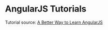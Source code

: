 # AngularJS Tutorials

Tutorial source: [A Better Way to Learn AngularJS](https://thinkster.io/a-better-way-to-learn-angularjs)
